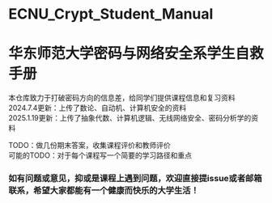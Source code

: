 # ECNU_Crypt_Student_Manual
# 华东师范大学密码与网络安全系学生自救手册
本仓库致力于打破密码方向的信息差，给同学们提供课程信息和复习资料  
2024.7.4更新：上传了数论、自动机、计算机安全的资料  
2025.1.19更新：上传了抽象代数、计算机逻辑、无线网络安全、密码分析学的资料  

TODO：做几份期末答案，收集课程评价和教师评价  
可能的TODO：对于每个课程写一个简要的学习路径和重点

### 如有问题或意见，抑或是课程上遇到问题，欢迎直接提issue或者邮箱联系，希望大家都能有一个健康而快乐的大学生活！
